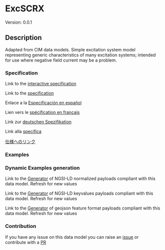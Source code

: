 # ExcSCRX
Version: 0.0.1

## Description 

Adapted from CIM data models. Simple excitation system model representing generic characteristics of many excitation systems; intended for use where negative field current may be a problem.
### Specification

Link to the [interactive specification](https://swagger.lab.fiware.org/?url=https://smart-data-models.github.io/dataModel.EnergyCIM/ExcSCRX/swagger.yaml)

Link to the [specification](https://github.com/smart-data-models/dataModel.EnergyCIM/blob/master/ExcSCRX/doc/spec.md)

Enlace a la [Especificación en español](https://github.com/smart-data-models/dataModel.EnergyCIM/blob/master/ExcSCRX/doc/spec_ES.md)

Lien vers le [spécification en français](https://github.com/smart-data-models/dataModel.EnergyCIM/blob/master/ExcSCRX/doc/spec_FR.md)

Link zur [deutschen Spezifikation](https://github.com/smart-data-models/dataModel.EnergyCIM/blob/master/ExcSCRX/doc/spec_DE.md)

Link alla [specifica](https://github.com/smart-data-models/dataModel.EnergyCIM/blob/master/ExcSCRX/doc/spec_IT.md)

[仕様へのリンク](https://github.com/smart-data-models/dataModel.EnergyCIM/blob/master/ExcSCRX/doc/spec_JA.md)
### Examples
### Dynamic Examples generation

Link to the [Generator](https://smartdatamodels.org/extra/ngsi-ld_generator.php?schemaUrl=https://raw.githubusercontent.com/smart-data-models/dataModel.EnergyCIM/master/ExcSCRX/schema.json&email=info@smartdatamodels.org) of NGSI-LD normalized payloads compliant with this data model. Refresh for new values

Link to the [Generator](https://smartdatamodels.org/extra/ngsi-ld_generator_keyvalues.php?schemaUrl=https://raw.githubusercontent.com/smart-data-models/dataModel.EnergyCIM/master/ExcSCRX/schema.json&email=info@smartdatamodels.org) of NGSI-LD keyvalues payloads compliant with this data model. Refresh for new values

Link to the [Generator](https://smartdatamodels.org/extra/geojson_features_generator.php?schemaUrl=https://raw.githubusercontent.com/smart-data-models/dataModel.EnergyCIM/master/ExcSCRX/schema.json&email=info@smartdatamodels.org) of geojson feature format payloads compliant with this data model. Refresh for new values
### Contribution

 If you have any issue on this data model you can raise an [issue](https://github.com/smart-data-models/dataModel.EnergyCIM/issues)  or contribute with a [PR](https://github.com/smart-data-models/dataModel.EnergyCIM/pulls)